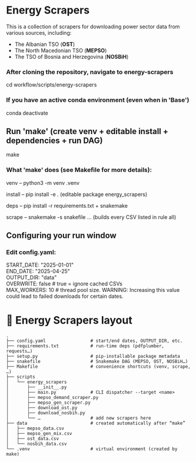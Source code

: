 # Energy Scrapers

This is a collection of scrapers for downloading power sector data from various sources, including:
- The Albanian TSO (**OST**)
- The North Macedonian TSO (**MEPSO**)
- The TSO of Bosnia and Herzegovina (**NOSBiH**)

### After cloning the repository, navigate to energy-scrapers

cd workflow/scripts/energy-scrapers

### If you have an active conda environment (even when in 'Base')

conda deactivate

## Run 'make' (create venv + editable install + dependencies + run DAG)

make

### What 'make' does (see Makefile for more details):
venv – python3 -m venv .venv

install – pip install -e . (editable package energy_scrapers)

deps – pip install -r requirements.txt + snakemake

scrape – snakemake -s snakefile … (builds every CSV listed in rule all)

## Configuring your run window
### Edit config.yaml:
START_DATE: "2025-01-01"<br/>
END_DATE: "2025-04-25"<br/>
OUTPUT_DIR: "data"<br/>
OVERWRITE:   false      # true = ignore cached CSVs<br/>
MAX_WORKERS: 10         # thread pool size. WARNING: Increasing this value could lead to failed downloads for certain dates.

# 📁 Energy Scrapers layout

```text
.
├── config.yaml                 # start/end dates, OUTPUT_DIR, etc.
├── requirements.txt            # run-time deps (pdfplumber, requests…)
├── setup.py                    # pip-installable package metadata
├── snakefile                   # Snakemake DAG (MEPSO, OST, NOSBiH…)
├── Makefile                    # convenience shortcuts (venv, scrape, …)
├── scripts
│   └── energy_scrapers
│       ├── __init__.py
│       ├── main.py             # CLI dispatcher --target <name>
│       ├── mepso_demand_scraper.py
│       ├── mepso_gen_scraper.py
│       ├── download_ost.py
│       ├── download_nosbih.py
│       └── …                   # add new scrapers here
├── data                        # created automatically after “make”
│   ├── mepso_data.csv
│   ├── mepso_gen_mix.csv
│   ├── ost_data.csv
│   └── nosbih_data.csv
└── .venv                       # virtual environment (created by make)


